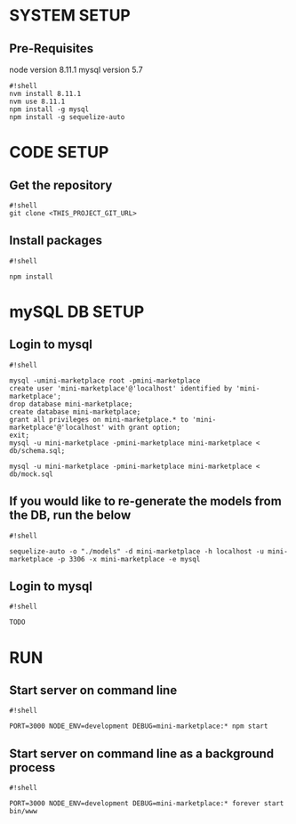 # SYSTEM SETUP #

## Pre-Requisites ##
node version 8.11.1
mysql version 5.7

```
#!shell
nvm install 8.11.1
nvm use 8.11.1
npm install -g mysql
npm install -g sequelize-auto

```

# CODE SETUP #
## Get the repository ##
```
#!shell
git clone <THIS_PROJECT_GIT_URL>

```

## Install packages ##

```
#!shell

npm install

```

# mySQL DB SETUP #
## Login to mysql ##


```
#!shell  

mysql -umini-marketplace root -pmini-marketplace
create user 'mini-marketplace'@'localhost' identified by 'mini-marketplace';
drop database mini-marketplace;
create database mini-marketplace;
grant all privileges on mini-marketplace.* to 'mini-marketplace'@'localhost' with grant option;
exit;
mysql -u mini-marketplace -pmini-marketplace mini-marketplace < db/schema.sql;

mysql -u mini-marketplace -pmini-marketplace mini-marketplace < db/mock.sql

```


## If you would like to re-generate the models from the DB, run the below ##

```
#!shell

sequelize-auto -o "./models" -d mini-marketplace -h localhost -u mini-marketplace -p 3306 -x mini-marketplace -e mysql

```

## Login to mysql ##


```
#!shell

TODO

```

# RUN #
## Start server on command line ##

```
#!shell

PORT=3000 NODE_ENV=development DEBUG=mini-marketplace:* npm start

```

## Start server on command line as a background process ##

```
#!shell

PORT=3000 NODE_ENV=development DEBUG=mini-marketplace:* forever start bin/www 

```